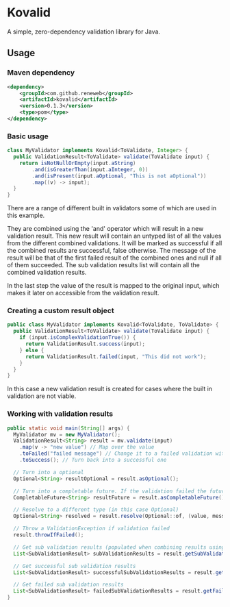 # Kovalid
A simple, zero-dependency validation library for Java.

## Usage

### Maven dependency
```xml
<dependency>
    <groupId>com.github.reneweb</groupId>
    <artifactId>kovalid</artifactId>
    <version>0.1.3</version>
    <type>pom</type>
</dependency>
```

### Basic usage
```java
class MyValidator implements Kovalid<ToValidate, Integer> {
  public ValidationResult<ToValidate> validate(ToValidate input) {
    return isNotNullOrEmpty(input.aString)
        .and(isGreaterThan(input.aInteger, 0))
        .and(isPresent(input.aOptional, "This is not aOptional"))
        .map((v) -> input);
  }
}
```
There are a range of different built in validators some of which are used in this example.

They are combined using the 'and' operator which will result in a new validation result.
This new result will contain an untyped list of all the values from the different combined validations.
It will be marked as successful if all the combined results are successful, false otherwise.
The message of the result will be that of the first failed result of the combined ones and null if all of them succeeded.
The sub validation results list will contain all the combined validation results.

In the last step the value of the result is mapped to the original input, which makes it later on accessible from the validation result.

### Creating a custom result object
```java
public class MyValidator implements Kovalid<ToValidate, ToValidate> {
  public ValidationResult<ToValidate> validate(ToValidate input) {
    if (input.isComplexValidationTrue()) {
      return ValidationResult.success(input);
    } else {
      return ValidationResult.failed(input, "This did not work");
    }
  }
}
```
In this case a new validation result is created for cases where the built in validation are not viable.

### Working with validation results
```java
public static void main(String[] args) {
  MyValidator mv = new MyValidator();
  ValidationResult<String> result = mv.validate(input)
    .map(v -> "new value") // Map over the value
    .toFailed("failed message") // Change it to a failed validation with the given error message
    .toSuccess(); // Turn back into a successful one

  // Turn into a optional
  Optional<String> resultOptional = result.asOptional();

  // Turn into a completable future. If the validation failed the future will be exceptionally.
  CompletableFuture<String> resultFuture = result.asCompletableFuture();

  // Resolve to a different type (in this case Optional)
  Optional<String> resolved = result.resolve(Optional::of, (value, message) -> Optional.empty());

  // Throw a ValidationException if validation failed
  result.throwIfFailed();

  // Get sub validation results (populated when combining results using the 'and' method)
  List<SubValidationResult> subValidationResults = result.getSubValidationResults();

  // Get successful sub validation results
  List<SubValidationResult> successfulSubValidationResults = result.getSuccessfulSubValidationResults();

  // Get failed sub validation results
  List<SubValidationResult> failedSubValidationResults = result.getFailedSubValidationResults();
}
```
